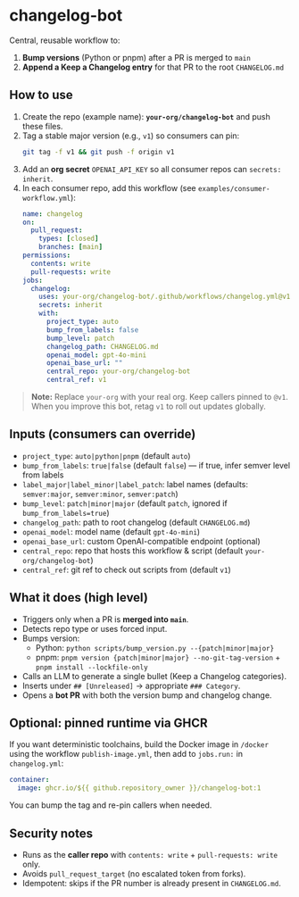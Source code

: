 # changelog-bot

Central, reusable workflow to:
1. **Bump versions** (Python or pnpm) after a PR is merged to `main`
2. **Append a Keep a Changelog entry** for that PR to the root `CHANGELOG.md`

## How to use

1. Create the repo (example name): **`your-org/changelog-bot`** and push these files.
2. Tag a stable major version (e.g., `v1`) so consumers can pin:
   ```bash
   git tag -f v1 && git push -f origin v1
   ```
3. Add an **org secret** `OPENAI_API_KEY` so all consumer repos can `secrets: inherit`.
4. In each consumer repo, add this workflow (see `examples/consumer-workflow.yml`):
   ```yaml
   name: changelog
   on:
     pull_request:
       types: [closed]
       branches: [main]
   permissions:
     contents: write
     pull-requests: write
   jobs:
     changelog:
       uses: your-org/changelog-bot/.github/workflows/changelog.yml@v1
       secrets: inherit
       with:
         project_type: auto
         bump_from_labels: false
         bump_level: patch
         changelog_path: CHANGELOG.md
         openai_model: gpt-4o-mini
         openai_base_url: ""
         central_repo: your-org/changelog-bot
         central_ref: v1
   ```

> **Note:** Replace `your-org` with your real org. Keep callers pinned to `@v1`. When you improve this bot, retag `v1` to roll out updates globally.

## Inputs (consumers can override)

- `project_type`: `auto|python|pnpm` (default `auto`)
- `bump_from_labels`: `true|false` (default `false`) — if true, infer semver level from labels
- `label_major|label_minor|label_patch`: label names (defaults: `semver:major`, `semver:minor`, `semver:patch`)
- `bump_level`: `patch|minor|major` (default `patch`, ignored if `bump_from_labels=true`)
- `changelog_path`: path to root changelog (default `CHANGELOG.md`)
- `openai_model`: model name (default `gpt-4o-mini`)
- `openai_base_url`: custom OpenAI-compatible endpoint (optional)
- `central_repo`: repo that hosts this workflow & script (default `your-org/changelog-bot`)
- `central_ref`: git ref to check out scripts from (default `v1`)

## What it does (high level)
- Triggers only when a PR is **merged into `main`**.
- Detects repo type or uses forced input.
- Bumps version:
  - Python: `python scripts/bump_version.py --{patch|minor|major}`
  - pnpm: `pnpm version {patch|minor|major} --no-git-tag-version` + `pnpm install --lockfile-only`
- Calls an LLM to generate a single bullet (Keep a Changelog categories).
- Inserts under `## [Unreleased]` → appropriate `### Category`.
- Opens a **bot PR** with both the version bump and changelog change.

## Optional: pinned runtime via GHCR
If you want deterministic toolchains, build the Docker image in `/docker` using the workflow `publish-image.yml`, then add to `jobs.run:` in `changelog.yml`:
```yaml
container:
  image: ghcr.io/${{ github.repository_owner }}/changelog-bot:1
```
You can bump the tag and re-pin callers when needed.

## Security notes
- Runs as the **caller repo** with `contents: write` + `pull-requests: write` only.
- Avoids `pull_request_target` (no escalated token from forks).
- Idempotent: skips if the PR number is already present in `CHANGELOG.md`.
